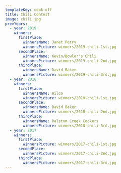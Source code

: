 ```yaml
---
templateKey: cook-off
title: Chili Contest
image: chili.jpg
prevYears:
  - year: 2019
    winners:
      firstPlace:
        winnersName: Janet Petry
        winnersPicture: winners/2019-chili-1st.jpg
      secondPlace:
        winnersName: Kevin/Bowler's Chili
        winnersPicture: winners/2019-chili-2nd.jpg
      thirdPlace:
        winnersName: David Baker
        winnersPicture: winners/2019-chili-3rd.jpg
  - year: 2018
    winners:
      firstPlace:
        winnersName: Hilco
        winnersPicture: winners/2018-chili-1st.jpg
      secondPlace:
        winnersName: David Baker
        winnersPicture: winners/2018-chili-2nd.jpg
      thirdPlace:
        winnersName: Ralston Creek Cookers
        winnersPicture: winners/2018-chili-3rd.jpg
  - year: 2017
    winners:
      firstPlace:
        winnersPicture: winners/2017-chili-1st.jpg
      secondPlace:
        winnersPicture: winners/2017-chili-2nd.jpg
      thirdPlace:
        winnersPicture: winners/2017-chili-3rd.jpg
---
```

